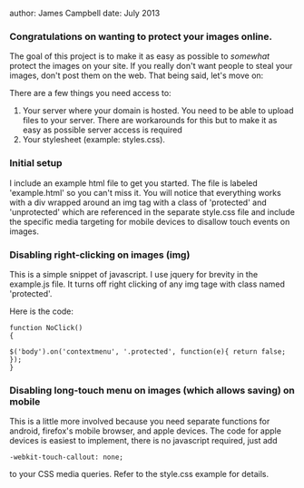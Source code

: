 author: James Campbell date: July 2013


### Congratulations on wanting to protect your images online. 

The goal of this project is to make it as easy as possible to _somewhat_ protect the images on your site. If you really don't want people to steal your images, don't post them on the web. That being said, let's move on:

There are a few things you need access to:

1. Your server where your domain is hosted. 
You need to be able to upload files to your server. There are workarounds for this but to make it as easy as possible server access is required
2. Your stylesheet (example: styles.css).


### Initial setup

I include an example html file to get you started. The file is labeled 'example.html' so you can't miss it.
You will notice that everything works with a div wrapped around an img tag with a class of 'protected' and 'unprotected' which are referenced in the separate style.css file and include the specific media targeting for mobile devices to disallow touch events on images.

### Disabling right-clicking on images (img)

This is a simple snippet of javascript. I use jquery for brevity in the example.js file. It turns off right clicking of any img tage with class named 'protected'. 

Here is the code:

	function NoClick() 
	{

	$('body').on('contextmenu', '.protected', function(e){ return false; }); 
	}

### Disabling long-touch menu on images (which allows saving) on mobile

This is a little more involved because you need separate functions for android, firefox's mobile browser, and apple devices.
The code for apple devices is easiest to implement, there is no javascript required, just add 

	-webkit-touch-callout: none;

to your CSS media queries. Refer to the style.css example for details.
